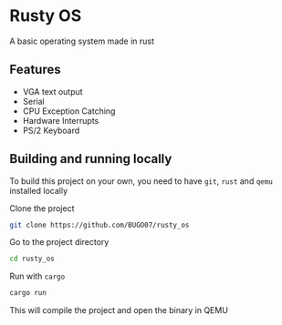 
# Rusty OS

A basic operating system made in rust


## Features

- VGA text output
- Serial
- CPU Exception Catching
- Hardware Interrupts
- PS/2 Keyboard

## Building and running locally

To build this project on your own, you need to have `git`, `rust` and `qemu` installed locally

Clone the project

```bash
git clone https://github.com/BUGO07/rusty_os
```

Go to the project directory

```bash
cd rusty_os
```

Run with `cargo`

```bash
cargo run
```

This will compile the project and open the binary in QEMU
